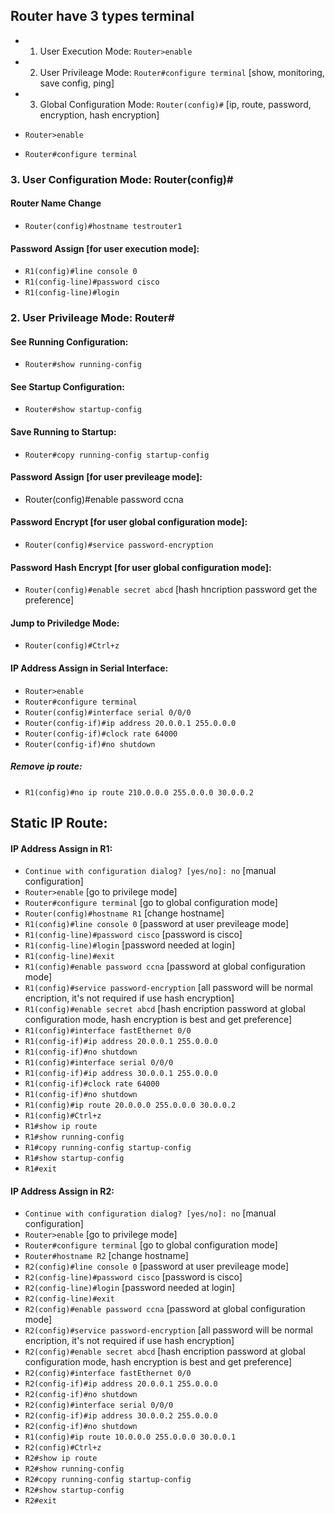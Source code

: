 ## Router have 3 types terminal
- 1. User Execution Mode: `Router>enable`
- 2. User Privileage Mode: `Router#configure terminal` [show, monitoring, save config, ping]
- 3. Global Configuration Mode: `Router(config)#` [ip, route, password, encryption, hash encryption]

- `Router>enable`
- `Router#configure terminal`

### 3. User Configuration Mode: Router(config)#

#### Router Name Change
- `Router(config)#hostname testrouter1`

#### Password Assign [for user execution mode]:
- `R1(config)#line console 0`
- `R1(config-line)#password cisco`
- `R1(config-line)#login`


### 2. User Privileage Mode: Router#

#### See Running Configuration:
- `Router#show running-config`

#### See Startup Configuration:
- `Router#show startup-config`

#### Save Running to Startup:
- `Router#copy running-config startup-config`

#### Password Assign [for user previleage mode]:
- Router(config)#enable password ccna

#### Password Encrypt [for user global configuration mode]:
- `Router(config)#service password-encryption`

#### Password Hash Encrypt [for user global configuration mode]:
- `Router(config)#enable secret abcd` [hash hncription password get the preference]

#### Jump to Priviledge Mode:
- `Router(config)#Ctrl+z`

#### IP Address Assign in Serial Interface:
- `Router>enable`
- `Router#configure terminal`
- `Router(config)#interface serial 0/0/0`
- `Router(config-if)#ip address 20.0.0.1 255.0.0.0`
- `Router(config-if)#clock rate 64000`
- `Router(config-if)#no shutdown`

##### Remove ip route:
- `R1(config)#no ip route 210.0.0.0 255.0.0.0 30.0.0.2`

## Static IP Route:
#### IP Address Assign in R1:
- `Continue with configuration dialog? [yes/no]: no` [manual configuration]
- `Router>enable` [go to privilege mode]
- `Router#configure terminal` [go to global configuration mode]
- `Router(config)#hostname R1` [change hostname]
- `R1(config)#line console 0` [password at user previleage mode]
- `R1(config-line)#password cisco` [password is cisco]
- `R1(config-line)#login` [password needed at login]
- `R1(config-line)#exit`
- `R1(config)#enable password ccna` [password at global configuration mode]
- `R1(config)#service password-encryption` [all password will be normal encription, it's not required if use hash encryption]
- `R1(config)#enable secret abcd` [hash encription password at global configuration mode, hash encryption is best and get preference]
- `R1(config)#interface fastEthernet 0/0`
- `R1(config-if)#ip address 20.0.0.1 255.0.0.0`
- `R1(config-if)#no shutdown`
- `R1(config)#interface serial 0/0/0`
- `R1(config-if)#ip address 30.0.0.1 255.0.0.0`
- `R1(config-if)#clock rate 64000`
- `R1(config-if)#no shutdown`
- `R1(config)#ip route 20.0.0.0 255.0.0.0 30.0.0.2`
- `R1(config)#Ctrl+z`
- `R1#show ip route`
- `R1#show running-config`
- `R1#copy running-config startup-config`
- `R1#show startup-config`
- `R1#exit`

#### IP Address Assign in R2:
- `Continue with configuration dialog? [yes/no]: no` [manual configuration]
- `Router>enable` [go to privilege mode]
- `Router#configure terminal` [go to global configuration mode]
- `Router#hostname R2` [change hostname]
- `R2(config)#line console 0` [password at user previleage mode]
- `R2(config-line)#password cisco` [password is cisco]
- `R2(config-line)#login` [password needed at login]
- `R2(config-line)#exit`
- `R2(config)#enable password ccna` [password at global configuration mode]
- `R2(config)#service password-encryption` [all password will be normal encription, it's not required if use hash encryption]
- `R2(config)#enable secret abcd` [hash encription password at global configuration mode, hash encryption is best and get preference]
- `R2(config)#interface fastEthernet 0/0`
- `R2(config-if)#ip address 20.0.0.1 255.0.0.0`
- `R2(config-if)#no shutdown`
- `R2(config)#interface serial 0/0/0`
- `R2(config-if)#ip address 30.0.0.2 255.0.0.0`
- `R2(config-if)#no shutdown`
- `R1(config)#ip route 10.0.0.0 255.0.0.0 30.0.0.1`
- `R2(config)#Ctrl+z`
- `R2#show ip route`
- `R2#show running-config`
- `R2#copy running-config startup-config`
- `R2#show startup-config`
- `R2#exit`
